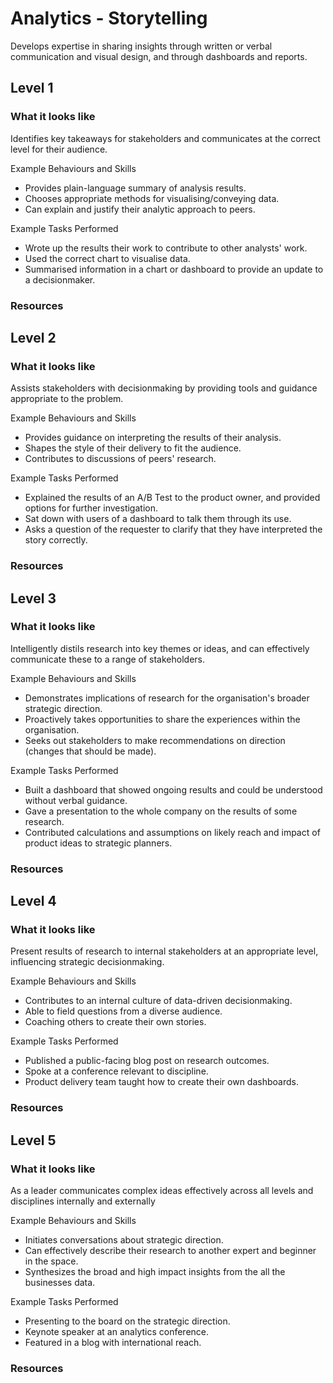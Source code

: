 # Analytics - Storytelling

Develops expertise in sharing insights through written or verbal communication and visual design, and through dashboards and reports.	

## Level 1

### What it looks like

Identifies key takeaways for stakeholders and communicates at the correct level for their audience.	

Example Behaviours and Skills
- Provides plain-language summary of analysis results.
- Chooses appropriate methods for visualising/conveying data.
- Can explain and justify their analytic approach to peers.

Example Tasks Performed
- Wrote up the results their work to contribute to other analysts' work.
- Used the correct chart to visualise data.
- Summarised information in a chart or dashboard to provide an update to a decisionmaker.

### Resources

## Level 2

### What it looks like

Assists stakeholders with decisionmaking by providing tools and guidance appropriate to the problem.	

Example Behaviours and Skills
- Provides guidance on interpreting the results of their analysis.
- Shapes the style of their delivery to fit the audience.
- Contributes to discussions of peers' research.

Example Tasks Performed
- Explained the results of an A/B Test to the product owner, and provided options for further investigation.
- Sat down with users of a dashboard to talk them through its use.
- Asks a question of the requester to clarify that they have interpreted the story correctly.

### Resources

## Level 3

### What it looks like

Intelligently distils research into key themes or ideas, and can effectively communicate these to a range of stakeholders.	

Example Behaviours and Skills
- Demonstrates implications of research for the organisation's broader strategic direction.
- Proactively takes opportunities to share the experiences within the organisation.
- Seeks out stakeholders to make recommendations on direction (changes that should be made).

Example Tasks Performed
- Built a dashboard that showed ongoing results and could be understood without verbal guidance.
- Gave a presentation to the whole company on the results of some research.
- Contributed calculations and assumptions on likely reach and impact of product ideas to strategic planners.

### Resources

## Level 4

### What it looks like

Present results of research to internal stakeholders at an appropriate level, influencing strategic decisionmaking.	

Example Behaviours and Skills
- Contributes to an internal culture of data-driven decisionmaking.
- Able to field questions from a diverse audience.
- Coaching others to create their own stories.

Example Tasks Performed
- Published a public-facing blog post on research outcomes.
- Spoke at a conference relevant to discipline.
- Product delivery team taught how to create their own dashboards.

### Resources

## Level 5

### What it looks like

As a leader communicates complex ideas effectively across all levels and disciplines internally and externally	

Example Behaviours and Skills
- Initiates conversations about strategic direction.
- Can effectively describe their research to another expert and beginner in the space.
- Synthesizes the broad and high impact insights from the all the businesses data.

Example Tasks Performed
- Presenting to the board on the strategic direction.
- Keynote speaker at an analytics conference.
- Featured in a blog with international reach.

### Resources